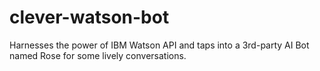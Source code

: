 # clever-watson-bot
Harnesses the power of IBM Watson API and taps into a 3rd-party AI Bot named Rose for some lively conversations.
